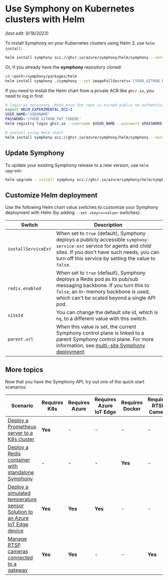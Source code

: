 # Use Symphony on Kubernetes clusters with Helm

_(last edit: 9/18/2023)_

To install Symphony on your Kubernetes clusters using Helm 3, use `helm install`:

```bash
helm install symphony oci://ghcr.io/azure/symphony/helm/symphony --version 0.44.6 --set imagePullSecrets='{YOUR_GITHUB_PAT_TOKEN}'
```

Or, if you already have the **symphony** repository cloned:

```bash
cd <path>/symphony/packages/helm
helm install symphony ./symphony --set imagePullSecrets='{YOUR_GITHUB_PAT_TOKEN}'
```

If you need to install the Helm chart from a private ACR like ```ghcr.io```, you need to log in first:

```bash
# login as necessary. Note once the repo is turned public no authentication is needed
export HELM_EXPERIMENTAL_OCI=1
USER_NAME="USERNAME"
PASSWORD='{YOUR_GITHUB_PAT_TOKEN}'
helm registry login ghcr.io --username $USER_NAME --password $PASSWORD

# install using Helm chart
helm install symphony oci://ghcr.io/azure/symphony/helm/symphony --version 0.40.8 --set imagePullSecrets='{YOUR_GITHUB_PAT_TOKEN}'
```

## Update Symphony

To update your existing Symphony release to a new version, use `helm upgrade`:

```bash
helm upgrade --install symphony oci://ghcr.io/azure/symphony/helm/symphony --version 0.45.31 --set imagePullSecrets='{YOUR_GITHUB_PAT_TOKEN}'
```

## Customize Helm deployment

Use the following Helm chart value switches to customize your Symphony deployment with Helm (by adding `--set <key>=<value>` switches):

| Switch | Description|
|--------|--------|
| `installServiceExt` | When set to `true` (default), Symphony deploys a publicly accessible `symphony-service-ext` service for agents and child sites. If you don't have such needs, you can turn off this service by setting the value to `false`. |
| `redis.enabled` | When set to `true` (default), Symphony deploys a Redis pod as its pub/sub messaging backbone. If you turn this to `false`, an in-memory backbone is used, which can't be scaled beyond a single API pod. |
| `siteId` | You can change the default site id, which is `hq`, to a different value with this switch. |
| `parent.url` | When this value is set, the current Symphony control plane is linked to a parent Symphony control plane. For more information, see [multi-site Symphony deployment](../build_deployment/multisite-deploy.md). |

## More topics

Now that you have the Symphony API, try out one of the quick start scenarios:

| Scenario | Requires K8s | Requires Azure | Requires Azure IoT Edge| Requires Docker | Requires RTSP Camera |
|--------|--------|--------|--------|--------|--------|
| [Deploy a Prometheus server to a K8s cluster](./symphony-book/quick_start/deploy_prometheus_k8s.md) | **Yes** | - | - | - | - |
| [Deploy a Redis container with standalone Symphony](./symphony-book/quick_start/deploy_redis_no_k8s.md)| - | - | - | **Yes** | - |
| [Deploy a simulated temperature sensor Solution to an Azure IoT Edge device](./symphony-book/quick_start/deploy_solution_to_azure_iot_edge.md) | **Yes** | **Yes** | **Yes** | - | - |
| [Manage RTSP cameras connected to a gateway](./symphony-book/quick_start/manage_rtsp_cameras.md) | **Yes** | **Yes** | - | - | **Yes** |